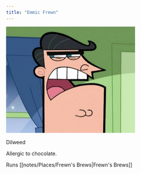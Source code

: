 ```yaml
---
title: "Emmic Frewn"
---
```

![image|250](notes/images/20230714091737.png)

Dilweed

Allergic to chocolate.

Runs [[notes/Places/Frewn's Brews|Frewn's Brews]]



